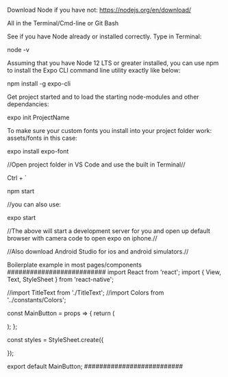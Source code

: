 Download Node if you have not:
https://nodejs.org/en/download/

All in the Terminal/Cmd-line or Git Bash

See if you have Node already or installed correctly. Type in Terminal:

node -v

Assuming that you have Node 12 LTS or greater installed, you can use npm to install the Expo CLI command line utility exactly like below:

npm install -g expo-cli

Get project started and to load the starting node-modules and other dependancies:

expo init ProjectName

To make sure your custom fonts you install into your project folder work: assets/fonts in this case:

expo install expo-font

//Open project folder in VS Code and use the built in Terminal//

Ctrl + `

npm start 

//you can also use: 

expo start

//The above will start a development server for you and open up default browser with camera code to open expo on iphone.//

//Also download Android Studio for ios and android simulators.//

Boilerplate example in most pages/components
##########################
import React from 'react';
import { View, Text, StyleSheet } from 'react-native';

//import TitleText from './TitleText';
//import Colors from '../constants/Colors';

const MainButton = props => {
  return (
    
  );
};

const styles = StyleSheet.create({
  
});

export default MainButton;
##########################